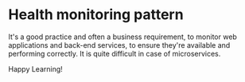 # Health monitoring pattern 

It's a good practice and often a business requirement, to monitor web applications and back-end services, to ensure they're available and performing correctly.
It is quite difficult in case of microservices.


Happy Learning! 
